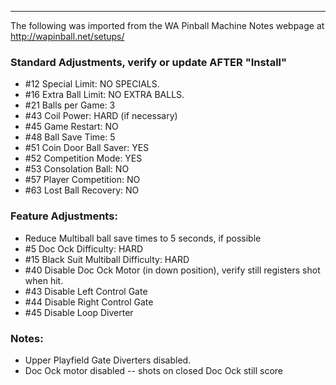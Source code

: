 ***
The following was imported from the WA Pinball Machine Notes webpage at http://wapinball.net/setups/
### Standard Adjustments, verify or update AFTER "Install"
-   #12 Special Limit: NO SPECIALS.
-   #16 Extra Ball Limit: NO EXTRA BALLS.
-   #21 Balls per Game: 3
-   #43 Coil Power: HARD (if necessary)
-   #45 Game Restart: NO
-   #48 Ball Save Time: 5
-   #51 Coin Door Ball Saver: YES
-   #52 Competition Mode: YES
-   #53 Consolation Ball: NO
-   #57 Player Competition: NO
-   #63 Lost Ball Recovery: NO
### Feature Adjustments:
-   Reduce Multiball ball save times to 5 seconds, if possible
-   #5 Doc Ock Difficulty: HARD
-   #15 Black Suit Multiball Difficulty: HARD
-   #40 Disable Doc Ock Motor (in down position), verify still registers shot when hit.
-   #43 Disable Left Control Gate
-   #44 Disable Right Control Gate
-   #45 Disable Loop Diverter
### Notes: 
-   Upper Playfield Gate Diverters disabled.
-   Doc Ock motor disabled -- shots on closed Doc Ock still score
